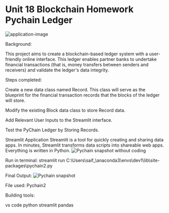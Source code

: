 # Unit 18 Blockchain Homework Pychain Ledger

![application-image](https://user-images.githubusercontent.com/105663954/193711443-769c68ba-9524-466d-ac9a-2adb9fa2d115.png)

Background:

This project aims to create a blockchain-based ledger system with a user-friendly online interface. This ledger enables partner banks to undertake financial transactions (that is, money transfers between senders and receivers) and validate the ledger's data integrity.

Steps completed:

Create a new data class named Record. This class will serve as the blueprint for the financial transaction records that the blocks of the ledger will store.

Modify the existing Block data class to store Record data.

Add Relevant User Inputs to the Streamlit interface.

Test the PyChain Ledger by Storing Records.

Streamlit Application
Streamlit is a tool for quickly creating and sharing data apps. In minutes, Streamlit transforms data scripts into shareable web apps. 
Everything is written in Python. 
![Pychain snapshot without coding](https://user-images.githubusercontent.com/105663954/193711488-8dfb0a93-10f6-4c1a-bd1e-9765506d3558.png)



Run in terminal: streamlit run C:\Users\saif_\anaconda3\envs\dev1\lib\site-packages\pychain2.py

Final Output:
![Pychain snapshot](https://user-images.githubusercontent.com/105663954/193711573-338e4355-d5ef-4cec-95f9-9c1f7cd3f0f8.png)


File used: 
Pychain2 

Building tools:

vs code
python
streamlit
pandas
